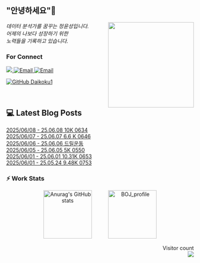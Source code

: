
<h2> "안녕하세요"👋 </h2>
<img align='right' src="https://user-images.githubusercontent.com/50973778/144942576-b2f10b31-e628-43e4-b7da-3cc2144a5b73.gif" width="230">
<p><em> 데이터 분석가를 꿈꾸는 정윤성입니다.</br> 어제의 나보다 성장하기 위한 </br> 노력들을 기록하고 있습니다.</em></p>

### For Connect
<a href="https://blog.naver.com/jjys9047" target="_blank"><img src="https://img.shields.io/badge/-BLOG-brightgreen?style=flat-square&logo=Bloglovin&logoColor=white">
<a href="https://mail.google.com/mail/?view=cm&amp;fs=1&amp;to=jys9047@gmail.com" target="_blank"><img src="https://img.shields.io/badge/-Gmail-c14438?style=flat-square&logo=Gmail&logoColor=white" alt="Email">
<a href="mailto:jjys9047@naver.com" target="_blank"><img src="https://img.shields.io/badge/-Naver-brightgreen?style=flat-square&logo=Naver&logoColor=white" alt="Email">

[![GitHub Daikoku1](https://img.shields.io/github/followers/Daikoku1?label=follow&style=social)](https://github.com/Daikoku1)

</br>

## 💻 Latest Blog Posts
[2025/06/08 - 25.06.08 10K 0634](https://blog.naver.com/jjys9047/223892422845?fromRss=true&trackingCode=rss) <br>
[2025/06/07 - 25.06.07 6.6 K 0646](https://blog.naver.com/jjys9047/223891594212?fromRss=true&trackingCode=rss) <br>
[2025/06/06 - 25.06.06 드릴운동](https://blog.naver.com/jjys9047/223890826279?fromRss=true&trackingCode=rss) <br>
[2025/06/05 - 25.06.05 5K 0550](https://blog.naver.com/jjys9047/223890002226?fromRss=true&trackingCode=rss) <br>
[2025/06/01 - 25.06.01 10.31K 0653](https://blog.naver.com/jjys9047/223884854826?fromRss=true&trackingCode=rss) <br>
[2025/06/01 - 25.05.24 9.48K 0753](https://blog.naver.com/jjys9047/223884853268?fromRss=true&trackingCode=rss) <br>


### ⚡ Work Stats
<p align = 'center'>
  <img src="https://github-readme-stats.vercel.app/api?username=Daikoku1&show_icons=true&theme=midnight-purple" alt="Anurag's GitHub stats" height="130" hspace="20"/>
  <img src="http://mazassumnida.wtf/api/v2/generate_badge?boj=jys9047" alt="BOJ_profile" height="130" hspace="20"/>
</p>

<p align="right"> 
  Visitor count<br>
  <img src="https://profile-counter.glitch.me/Daikoku1/count.svg" />
</p>
